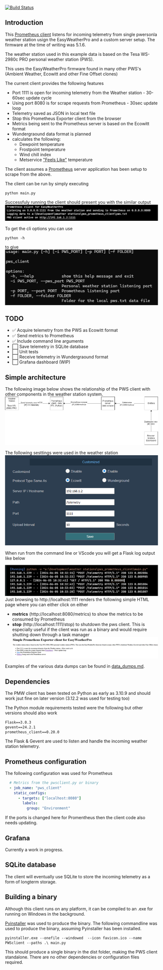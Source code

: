 [![Build Status](https://travis-ci.org/yonush/pws_prometheus_client.svg?branch=master)](https://travis-ci.org/yonush/pws_prometheus_client)

## Introduction

This [Prometheus client](https://github.com/prometheus/client_python) listens for incoming telemetry from single pwersonla weather station usign the EasyWeatherPro and a custom server setup. The firmware at the time of writing was 5.1.6.

The weather station used in this example data is based on the Tesa WS-2980c PRO personal weather station (PWS). 

This uses the EasyWeatherPro firmware found in many other PWS's (Ambient Weather, Ecowitt and other Fine Offset clones)

The current client provides the following features
	
- Port 1111 is open for incoming telemetry from the Weather station - 30-60sec update cycle
- Using port 8080 is for scrape requests from Prometheus - 30sec update loop
- Telemetry saved as JSON in local text file
- Stop this Prometheus Exporter client from the browser
- Metrics being sent to the Prometheus server is based on the Ecowitt format
- Wundergraound data format is planned
- calculates the following:
	- Dewpoint temperature
	- Frostpoint temperature
	- Wind chill index
	- Metservice ["Feels Like"](https://blog.metservice.com/FeelsLikeTemp) temperature

The client assumes a [Prometheus](https://prometheus.io/) server application has been setup to scrape from the above.


The client can be run by simply executing

	python main.py

Successfuly running the client should present you with the similar output
![pws_options](images/pws_options.png)

To get the cli options you can use

	python -h

to give 
![pws_cli](images/pws_cli.png)


## TODO
- :white_check_mark: Acquire telemetry from the PWS as Ecowitt format
- :white_check_mark: Send metrics to Prometheus
- :white_check_mark: Include command line arguments
- :white_large_square: Save telemetry in SQLite database
- :white_large_square: Unit tests
- :white_large_square: Receive telemetry in Wundergraound format
- :white_large_square: Grafana dashboard (WIP)

## Simple architecture

The following image below shows the relationship of the PWS client with other components in the weather station system.
![PWS client architecure](images/PWSclient.png)

The following sesttings were used in the weather station 
![PWS settings](images/PWS_setting.png)

When run from the command line or VScode you will get a Flask log output like below

![PWS settings](images/pws_running.png)
Just browsing to http://localhost:1111 renders the following simple HTML page where you can either click on either

- **metrics** (http://localhost:8080/metrics) to show the metrics to be consumed by Prometheus
- **stop** (http://localhost:1111/stop) to shutdown the pws client. This is especially useful if the client was run as a binary and would require shutting down through a task manager
![PWS settings](images/pws_browser.png)

Examples of the various data dumps can be found in [data_dumps.md](data_dumps.md).

## Dependencies

The PMW client has been tested on Python as early as 3.10.9 and should work jsut fine on later version (3.12.2 was used for testing too)

The Python module requirements tested were the following but other versions should also work

	Flask==3.0.3
	gevent==24.2.1
	prometheus_client==0.20.0

The Flask & Gevent are used to listen and handle the incoming weather station telemetry.

## Prometheus configuration

The following configuration was used for Prometheus

```yml
  # Metrics from the pwsclient.py or binary
  - job_name: "pws_client"
    static_configs:
      - targets: ["localhost:8080"]
        labels:
          group: "Environment"
```

If the ports is changed here for Promentheus then the client code also needs updating.

## Grafana

Currently a work in progress.

## SQLite database 

The client will eventually use SQLite to store the incoming telemetry as a form of longterm storage.


## Building a binary

Although this client runs on any platform, it can be compiled to an .exe for running on Windows in the background.

[Pyinstaller](https://pyinstaller.org/en/stable/) was used to produce the binary. The following commandline was used to produce the binary, assuming Pyinstaller has been installed.

	pyinstaller.exe --onefile --windowed  --icon favicon.ico --name PWSclient --paths .\ main.py 

This should produce a single binary in the dist folder, making the PWS client standalone. There are no other dependencies or configuration files required.



